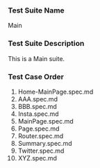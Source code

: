 ### Test Suite Name
Main

### Test Suite Description
This is a Main suite.


### Test Case Order
1. Home-MainPage.spec.md
2. AAA.spec.md
3. BBB.spec.md
4. Insta.spec.md
5. MainPage.spec.md
6. Page.spec.md
7. Router.spec.md
8. Summary.spec.md
9. Twitter.spec.md
10. XYZ.spec.md
